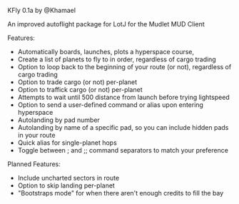 KFly 0.1a by @Khamael

An improved autoflight package for LotJ for the Mudlet MUD Client

Features:
- Automatically boards, launches, plots a hyperspace course, 
- Create a list of planets to fly to in order, regardless of cargo trading
- Option to loop back to the beginning of your route (or not), regardless of cargo trading
- Option to trade cargo (or not) per-planet
- Option to traffick cargo (or not) per-planet
- Attempts to wait until 500 distance from launch before trying lightspeed
- Option to send a user-defined command or alias upon entering hyperspace
- Autolanding by pad number
- Autolanding by name of a specific pad, so you can include hidden pads in your route
- Quick alias for single-planet hops
- Toggle between ; and ;; command separators to match your preference

Planned Features:
- Include uncharted sectors in route
- Option to skip landing per-planet
- "Bootstraps mode" for when there aren't enough credits to fill the bay
